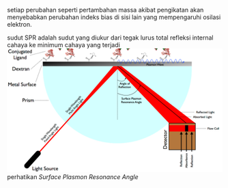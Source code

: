 setiap perubahan seperti pertambahan massa akibat pengikatan akan menyebabkan perubahan indeks bias di sisi lain yang mempengaruhi osilasi elektron. 

sudut SPR adalah sudut yang diukur dari tegak lurus total refleksi internal cahaya ke minimum cahaya yang terjadi
![181a291e43751d4f521152aab0a74f9e.png](../../../_resources/181a291e43751d4f521152aab0a74f9e.png)
perhatikan *Surface Plasmon Resonance Angle*